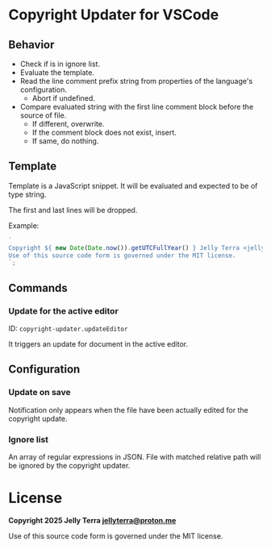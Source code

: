 # Copyright Updater for VSCode

## Behavior

- Check if is in ignore list.
- Evaluate the template.
- Read the line comment prefix string from properties of the language's configuration.
  - Abort if undefined.
- Compare evaluated string with the first line comment block before the source of file.
  - If different, overwrite.
  - If the comment block does not exist, insert.
  - If same, do nothing.

## Template

Template is a JavaScript snippet.
It will be evaluated and expected to be of type string.

The first and last lines will be dropped.

Example:

```javascript
`
Copyright ${ new Date(Date.now()).getUTCFullYear() } Jelly Terra <jellyterra@proton.me>
Use of this source code form is governed under the MIT license.
`;
```

## Commands

### Update for the active editor

ID: `copyright-updater.updateEditor`

It triggers an update for document in the active editor.

## Configuration

### Update on save

Notification only appears when the file have been actually edited for the copyright update.

### Ignore list

An array of regular expressions in JSON.
File with matched relative path will be ignored by the copyright updater.

# License

**Copyright 2025 Jelly Terra <jellyterra@proton.me>**

Use of this source code form is governed under the MIT license.
